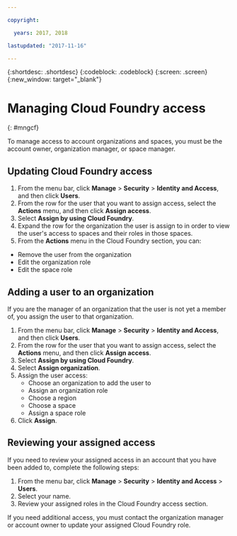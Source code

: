 ```yaml
---

copyright:

  years: 2017, 2018

lastupdated: "2017-11-16"

---
```


{:shortdesc: .shortdesc}
{:codeblock: .codeblock}
{:screen: .screen}
{:new_window: target="_blank"}

# Managing Cloud Foundry access
{: #mngcf}

To manage access to account organizations and spaces, you must be the account owner, organization manager, or space manager.

## Updating Cloud Foundry access

1. From the menu bar, click **Manage** &gt; **Security** &gt; **Identity and Access**, and then click **Users**.
2. From the row for the user that you want to assign access, select the **Actions** menu, and then click **Assign access**.
3. Select **Assign by using Cloud Foundry**.
4. Expand the row for the organization the user is assign to in order to view the user's access to spaces and their roles in those spaces.
5. From the **Actions** menu in the Cloud Foundry section, you can:

  * Remove the user from the organization
  * Edit the organization role
  * Edit the space role

## Adding a user to an organization

If you are the manager of an organization that the user is not yet a member of, you assign the user to that organization.

1. From the menu bar, click **Manage** &gt; **Security** &gt; **Identity and Access**, and then click **Users**.
2. From the row for the user that you want to assign access, select the **Actions** menu, and then click **Assign access**.
3. Select **Assign by using Cloud Foundry**.
4. Select **Assign organization**.
5. Assign the user access:
   * Choose an organization to add the user to
   * Assign an organization role
   * Choose a region
   * Choose a space
   * Assign a space role
6. Click **Assign**.

## Reviewing your assigned access

If you need to review your assigned access in an account that you have been added to, complete the following steps:

1. From the menu bar, click **Manage** &gt; **Security** &gt; **Identity and Access** &gt; **Users**.
2. Select your name.
3. Review your assigned roles in the Cloud Foundry access section.

If you need additional access, you must contact the organization manager or account owner to update your assigned Cloud Foundry role.
